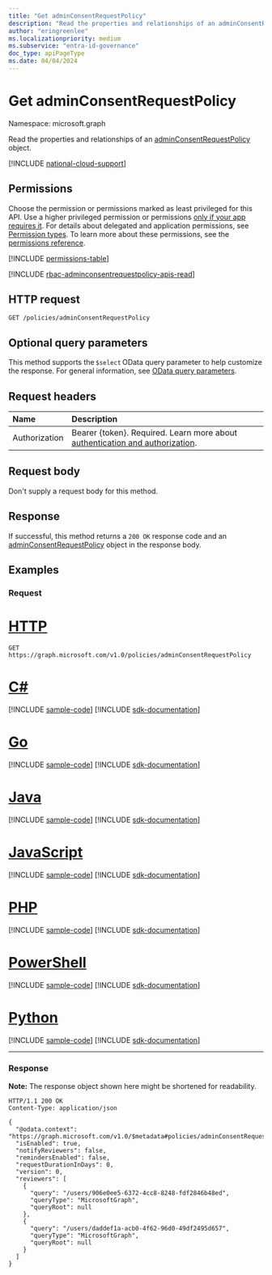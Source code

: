 ```yaml
---
title: "Get adminConsentRequestPolicy"
description: "Read the properties and relationships of an adminConsentRequestPolicy object."
author: "eringreenlee"
ms.localizationpriority: medium
ms.subservice: "entra-id-governance"
doc_type: apiPageType
ms.date: 04/04/2024
---
```


# Get adminConsentRequestPolicy

Namespace: microsoft.graph

Read the properties and relationships of an [adminConsentRequestPolicy](../resources/adminconsentrequestpolicy.md) object.

[!INCLUDE [national-cloud-support](../../includes/all-clouds.md)]

## Permissions

Choose the permission or permissions marked as least privileged for this API. Use a higher privileged permission or permissions [only if your app requires it](/graph/permissions-overview#best-practices-for-using-microsoft-graph-permissions). For details about delegated and application permissions, see [Permission types](/graph/permissions-overview#permission-types). To learn more about these permissions, see the [permissions reference](/graph/permissions-reference).

<!-- { "blockType": "permissions", "name": "adminconsentrequestpolicy_get" } -->
[!INCLUDE [permissions-table](../includes/permissions/adminconsentrequestpolicy-get-permissions.md)]

[!INCLUDE [rbac-adminconsentrequestpolicy-apis-read](../includes/rbac-for-apis/rbac-adminconsentrequestpolicy-apis-read.md)]

## HTTP request

<!-- {
  "blockType": "ignored"
}
-->
``` http
GET /policies/adminConsentRequestPolicy
```

## Optional query parameters

This method supports the `$select` OData query parameter to help customize the response. For general information, see [OData query parameters](/graph/query-parameters).

## Request headers

|Name|Description|
|:---|:---|
|Authorization|Bearer {token}. Required. Learn more about [authentication and authorization](/graph/auth/auth-concepts).|

## Request body

Don't supply a request body for this method.

## Response

If successful, this method returns a `200 OK` response code and an [adminConsentRequestPolicy](../resources/adminconsentrequestpolicy.md) object in the response body.

## Examples

### Request


# [HTTP](#tab/http)
<!-- {
  "blockType": "request",
  "name": "get_adminconsentrequestpolicy"
}
-->
``` http
GET https://graph.microsoft.com/v1.0/policies/adminConsentRequestPolicy
```

# [C#](#tab/csharp)
[!INCLUDE [sample-code](../includes/snippets/csharp/get-adminconsentrequestpolicy-csharp-snippets.md)]
[!INCLUDE [sdk-documentation](../includes/snippets/snippets-sdk-documentation-link.md)]

# [Go](#tab/go)
[!INCLUDE [sample-code](../includes/snippets/go/get-adminconsentrequestpolicy-go-snippets.md)]
[!INCLUDE [sdk-documentation](../includes/snippets/snippets-sdk-documentation-link.md)]

# [Java](#tab/java)
[!INCLUDE [sample-code](../includes/snippets/java/get-adminconsentrequestpolicy-java-snippets.md)]
[!INCLUDE [sdk-documentation](../includes/snippets/snippets-sdk-documentation-link.md)]

# [JavaScript](#tab/javascript)
[!INCLUDE [sample-code](../includes/snippets/javascript/get-adminconsentrequestpolicy-javascript-snippets.md)]
[!INCLUDE [sdk-documentation](../includes/snippets/snippets-sdk-documentation-link.md)]

# [PHP](#tab/php)
[!INCLUDE [sample-code](../includes/snippets/php/get-adminconsentrequestpolicy-php-snippets.md)]
[!INCLUDE [sdk-documentation](../includes/snippets/snippets-sdk-documentation-link.md)]

# [PowerShell](#tab/powershell)
[!INCLUDE [sample-code](../includes/snippets/powershell/get-adminconsentrequestpolicy-powershell-snippets.md)]
[!INCLUDE [sdk-documentation](../includes/snippets/snippets-sdk-documentation-link.md)]

# [Python](#tab/python)
[!INCLUDE [sample-code](../includes/snippets/python/get-adminconsentrequestpolicy-python-snippets.md)]
[!INCLUDE [sdk-documentation](../includes/snippets/snippets-sdk-documentation-link.md)]

---

### Response

**Note:** The response object shown here might be shortened for readability.
<!-- {
  "blockType": "response",
  "truncated": true,
  "@odata.type": "microsoft.graph.adminConsentRequestPolicy"
}
-->
``` http
HTTP/1.1 200 OK
Content-Type: application/json

{
  "@odata.context": "https://graph.microsoft.com/v1.0/$metadata#policies/adminConsentRequestPolicy/$entity",
  "isEnabled": true,
  "notifyReviewers": false,
  "remindersEnabled": false,
  "requestDurationInDays": 0,
  "version": 0,
  "reviewers": [
    {
      "query": "/users/906e0ee5-6372-4cc8-8248-fdf2846b48ed",
      "queryType": "MicrosoftGraph",
      "queryRoot": null
    },
    {
      "query": "/users/daddef1a-acb0-4f62-96d0-49df2495d657",
      "queryType": "MicrosoftGraph",
      "queryRoot": null
    }
  ]
}
```
